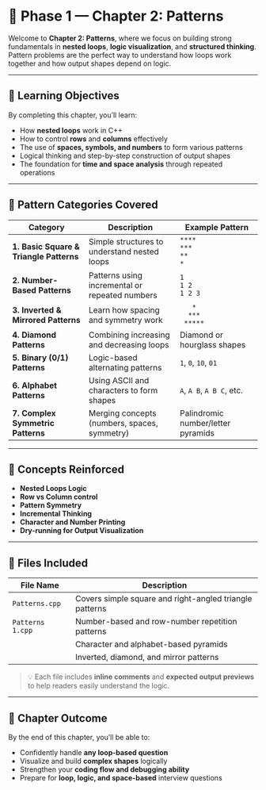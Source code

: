 # 📘 Phase 1 — Chapter 2: Patterns

Welcome to **Chapter 2: Patterns**, where we focus on building strong fundamentals in **nested loops**, **logic visualization**, and **structured thinking**.  
Pattern problems are the perfect way to understand how loops work together and how output shapes depend on logic.

---

## 🎯 Learning Objectives

By completing this chapter, you’ll learn:

- How **nested loops** work in C++
- How to control **rows** and **columns** effectively
- The use of **spaces, symbols, and numbers** to form various patterns
- Logical thinking and step-by-step construction of output shapes
- The foundation for **time and space analysis** through repeated operations

---

## 🧩 Pattern Categories Covered

| Category | Description | Example Pattern |
|-----------|--------------|-----------------|
| **1. Basic Square & Triangle Patterns** | Simple structures to understand nested loops | `****`<br>`***`<br>`**`<br>`*` |
| **2. Number-Based Patterns** | Patterns using incremental or repeated numbers | `1`<br>`1 2`<br>`1 2 3` |
| **3. Inverted & Mirrored Patterns** | Learn how spacing and symmetry work | `   *`<br>`  ***`<br>` *****` |
| **4. Diamond Patterns** | Combining increasing and decreasing loops | Diamond or hourglass shapes |
| **5. Binary (0/1) Patterns** | Logic-based alternating patterns | `1`, `0`, `10`, `01` |
| **6. Alphabet Patterns** | Using ASCII and characters to form shapes | `A`, `A B`, `A B C`, etc. |
| **7. Complex Symmetric Patterns** | Merging concepts (numbers, spaces, symmetry) | Palindromic number/letter pyramids |

---

## 🧠 Concepts Reinforced

- **Nested Loops Logic**
- **Row vs Column control**
- **Pattern Symmetry**
- **Incremental Thinking**
- **Character and Number Printing**
- **Dry-running for Output Visualization**

---

## 🧮 Files Included

| File Name | Description |
|------------|-------------|
| `Patterns.cpp` | Covers simple square and right-angled triangle patterns |
| `Patterns 1.cpp` | Number-based and row-number repetition patterns |
                   | Character and alphabet-based pyramids | 
                   | Inverted, diamond, and mirror patterns |


> 💡 Each file includes **inline comments** and **expected output previews** to help readers easily understand the logic.

---

## 🏁 Chapter Outcome

By the end of this chapter, you’ll be able to:
- Confidently handle **any loop-based question**
- Visualize and build **complex shapes** logically
- Strengthen your **coding flow and debugging ability**
- Prepare for **loop, logic, and space-based** interview questions
